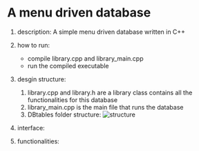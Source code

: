 # A menu driven database

1. description: A simple menu driven database written in C++

2. how to run:
    - compile library.cpp and library_main.cpp
    - run the compiled executable

3. desgin structure:
    1. library.cpp and library.h are a library class contains all the functionalities for this database
    2. library_main.cpp is the main file that runs the database
    3. DBtables folder structure:
    ![structure](https://https://github.com/Shutong-Song/menu_driven-database/blob/media/menu_driven-database.png?raw=true)

4. interface:

5. functionalities:
